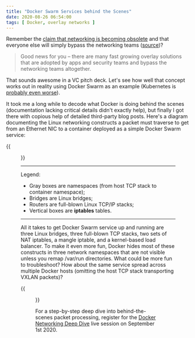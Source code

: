 ```yaml
---
title: "Docker Swarm Services behind the Scenes"
date: 2020-08-26 06:54:00
tags: [ Docker, overlay networks ]
---
```

Remember the [claim that networking is becoming obsolete](/2020/02/the-never-ending-my-overlay-is-better/) and that everyone else will simply bypass the networking teams ([source](https://twitter.com/martin_casado/status/1227793721019600897))?

> Good news for you – there are many fast growing overlay solutions that are adopted by apps and security teams and bypass the networking teams altogether.

That sounds awesome in a VC pitch deck. Let's see how well that concept works out in reality using Docker Swarm as an example (Kubernetes is [probably even worse](https://speakerdeck.com/thockin/kubernetes-and-networks-why-is-this-so-dang-hard)).
<!--more-->
It took me a long while to decode what Docker is doing behind the scenes (documentation lacking critical details didn't exactly help), but finally I got there with copious help of detailed third-party blog posts. Here's a diagram documenting the Linux networking constructs a packet must traverse to get from an Ethernet NIC to a container deployed as a simple Docker Swarm service:

{{<figure src="/2020/08/Docker-Swarm-Service.jpg" caption="The path to reach a service container in Docker Swarm" >}}

- - -
Legend:
* Gray boxes are namespaces (from host TCP stack to container namespace);
* Bridges are Linux bridges;
* Routers are full-blown Linux TCP/IP stacks;
* Vertical boxes are **iptables** tables.
- - -
All it takes to get Docker Swarm service up and running are three Linux bridges, three full-blown TCP stacks, two sets of NAT iptables, a mangle iptable, and a kernel-based load balancer. To make it even more fun, Docker hides most of these constructs in three network namespaces that are not visible unless you remap /var/run directories. What could be more fun to troubleshoot? How about the same service spread across multiple Docker hosts (omitting the host TCP stack transporting VXLAN packets)?

{{<figure src="/2020/08/Docker-Swarm-Multihost-Service.jpg" caption="The path to reach a service container on another Docker Swarm node" >}}

For a step-by-step deep dive into behind-the-scenes packet processing, register for the [Docker Networking Deep Dive](https://www.ipspace.net/Docker_Networking_Deep_Dive) live session on September 1st 2020.

